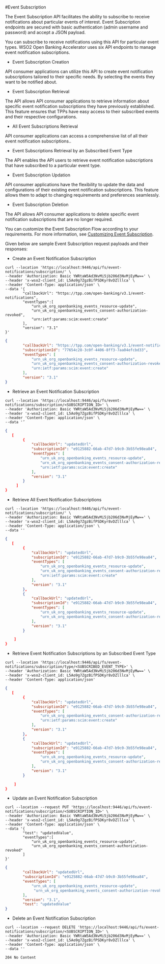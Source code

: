 #Event Subscription

The Event Subscription API facilitates the ability to subscribe to receive notifications about particular events of interest. Event Subscription endpoints are secured with basic authentication (admin username and password) and accept a JSON payload.

You can subscribe to receive notifications using this API for particular event types. WSO2 Open Banking Accelerator uses six API endpoints to manage event notification subscriptions.

- Event Subscription Creation

API consumer applications can utilize this API to create event notification subscriptions tailored to their specific needs. By selecting the events they want to be notified about.

- Event Subscription Retrieval

The API allows API consumer applications to retrieve information about specific event notification subscriptions they have previously established. This feature ensures that TPPs have easy access to their subscribed events and their respective configurations.

- All Event Subscriptions Retrieval

API consumer applications can access a comprehensive list of all their event notification subscriptions..

- Event Subscriptions Retrieval by an Subscribed Event Type

The API enables the API users to retrieve event notification subscriptions that have subscribed to a particular event type. 

- Event Subscription Updation

API consumer applications have the flexibility to update the data and configurations of their existing event notification subscriptions. This feature allows them to adapt to changing requirements and preferences seamlessly.

- Event Subscription Deletion

The API allows API consumer applications to delete specific event notification subscriptions that are no longer required.

You can customize the Event Subscription Flow according to your requirements. For more information, see [Customizing Event Subscription](../develop/openapi-event-subscription.md).

Given below are sample Event Subscription request payloads and their responses:

- Create an Event Notification Subscription

```tab="Request"
curl --location 'https://localhost:9446/api/fs/event-notifications/subscription/' \
--header 'Authorization: Basic YWRtaW5Ad3NvMi5jb206d3NvMjEyMw==' \
--header 'x-wso2-client_id: L5Ao9g7ZgzBifPSDKyr8vDZlllca' \
--header 'Content-Type: application/json' \
--data '{
        "callbackUrl": "https://tpp.com/open-banking/v3.1/event-notifications",
        "eventTypes":[
            "urn_uk_org_openbanking_events_resource-update",
            "urn_uk_org_openbanking_events_consent-authorization-revoked",
            "urn:ietf:params:scim:event:create"
        ],
        "version": "3.1"
}'
```

```json tab="Response"
{
        "callbackUrl": "https://tpp.com/open-banking/v3.1/event-notifications",
        "subscriptionId": "77654c28-3c0f-4406-8ff3-7aa04efcbd33",
        "eventTypes": [
            "urn_uk_org_openbanking_events_resource-update",
            "urn_uk_org_openbanking_events_consent-authorization-revoked",
            "urn:ietf:params:scim:event:create"
        ],
        "version": "3.1"
}
```

- Retrieve an Event Notification Subscription

```tab="Request"
curl --location 'https://localhost:9446/api/fs/event-notifications/subscription/<SUBSCRIPTION_ID>' \
--header 'Authorization: Basic YWRtaW5Ad3NvMi5jb206d3NvMjEyMw==' \
--header 'x-wso2-client_id: L5Ao9g7ZgzBifPSDKyr8vDZlllca' \
--header 'Content-Type: application/json' \
--data '’
```

```json tab="Response"
{
   [
        {
            "callbackUrl": "updatedUrl",
            "subscriptionId": "e9125882-66ab-47d7-b9c0-3b55fe98ea84",
            "eventTypes": [
                "urn_uk_org_openbanking_events_resource-update",
                "urn_uk_org_openbanking_events_consent-authorization-revoked",
                "urn:ietf:params:scim:event:create"
            ],
            "version": "3.1"
        }
     ]
}
```

- Retrieve All Event Notification Subscriptions

```tab="Request"
curl --location 'https://localhost:9446/api/fs/event-notifications/subscription/' \
--header 'Authorization: Basic YWRtaW5Ad3NvMi5jb206d3NvMjEyMw==' \
--header 'x-wso2-client_id: L5Ao9g7ZgzBifPSDKyr8vDZlllca' \
--header 'Content-Type: application/json' \
--data ''
```

```json tab="Response"
{
   [
        {
            "callbackUrl": "updatedUrl",
            "subscriptionId": "e9125882-66ab-47d7-b9c0-3b55fe98ea84",
            "eventTypes": [
                "urn_uk_org_openbanking_events_resource-update",
                "urn_uk_org_openbanking_events_consent-authorization-revoked",
                "urn:ietf:params:scim:event:create"
            ],
            "version": "3.1"
        },
        {
            "callbackUrl": "updatedUrl",
            "subscriptionId": "e9125882-66ab-47d7-b9c0-3b55fe98ea84",
            "eventTypes": [
                "urn_uk_org_openbanking_events_resource-update",
                "urn_uk_org_openbanking_events_consent-authorization-revoked"
            ],
            "version": "3.1"
        }

    ]
}
```

- Retrieve Event Notification Subscriptions by an Subscribed Event Type

```tab="Request"
curl --location 'https://localhost:9446/api/fs/event-notifications/subscription/type/<SUBSCRIBED_EVENT_TYPE>' \
--header 'Authorization: Basic YWRtaW5Ad3NvMi5jb206d3NvMjEyMw==' \
--header 'x-wso2-client_id: L5Ao9g7ZgzBifPSDKyr8vDZlllca' \
--header 'Content-Type: application/json'
```

```json tab="Response"
{
   [
        {
            "callbackUrl": "updatedUrl",
            "subscriptionId": "e9125882-66ab-47d7-b9c0-3b55fe98ea84",
            "eventTypes": [
                "urn_uk_org_openbanking_events_consent-authorization-revoked",
                "urn:ietf:params:scim:event:create"
            ],
            "version": "3.1"
        },
        {
            "callbackUrl": "updatedUrl",
            "subscriptionId": "e9125882-66ab-47d7-b9c0-3b55fe98ea84",
            "eventTypes": [
                "urn_uk_org_openbanking_events_resource-update",
                "urn_uk_org_openbanking_events_consent-authorization-revoked"
            ],
            "version": "3.1"
        }

    ]
}
```

- Update an Event Notification Subscription

```tab="Request"
curl --location --request PUT 'https://localhost:9446/api/fs/event-notifications/subscription/<SUBSCRIPTION_ID>' \
--header 'Authorization: Basic YWRtaW5Ad3NvMi5jb206d3NvMjEyMw==' \
--header 'x-wso2-client_id: L5Ao9g7ZgzBifPSDKyr8vDZlllca' \
--header 'Content-Type: application/json' \
--data '{
        "test": "updatedValue",
        "eventTypes":[
            "urn_uk_org_openbanking_events_resource-update",
            "urn_uk_org_openbanking_events_consent-authorization-revoked"
        ]
}'
```

```json tab="Response"
{
        "callbackUrl": "updatedUrl",
        "subscriptionId": "e9125882-66ab-47d7-b9c0-3b55fe98ea84",
        "eventTypes": [
            "urn_uk_org_openbanking_events_resource-update",
             "urn_uk_org_openbanking_events_consent-authorization-revoked"
        ],
        "version": "3.1",
        "test": "updatedValue"
}
```

- Delete an Event Notification Subscription

```tab="Request"
curl --location --request DELETE 'https://localhost:9446/api/fs/event-notifications/subscription/<SUBSCRIPTION_ID>' \
--header 'Authorization: Basic YWRtaW5Ad3NvMi5jb206d3NvMjEyMw==' \
--header 'x-wso2-client_id: L5Ao9g7ZgzBifPSDKyr8vDZlllca' \
--header 'Content-Type: application/json' \
--data ''
```

```tab="Response"
204 No Content
```
